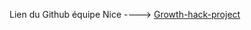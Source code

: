 Lien du Github équipe Nice ---->  [Growth-hack-project](ttps://github.com/Nymze/growth-hack_project)
